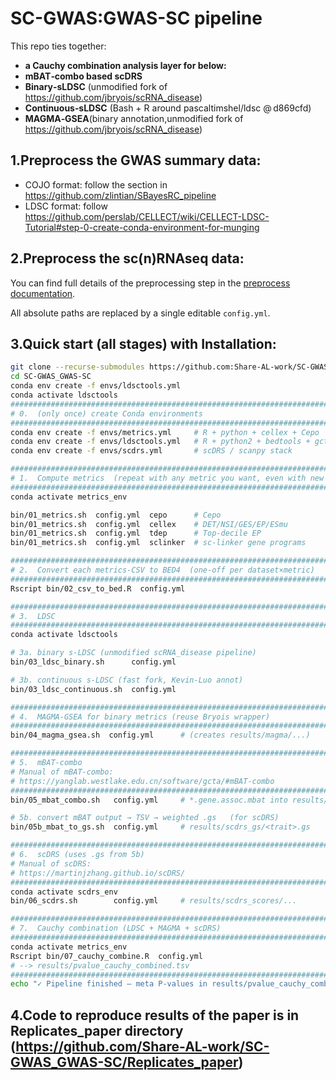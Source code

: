 # SC-GWAS:GWAS-SC pipeline
This repo ties together:

* **a Cauchy combination analysis layer for below:**
* **mBAT‑combo based scDRS**
* **Binary‑sLDSC** (unmodified fork of <https://github.com/jbryois/scRNA_disease>)  
* **Continuous‑sLDSC** (Bash + R around pascaltimshel/ldsc @ d869cfd)  
* **MAGMA‑GSEA**(binary annotation,unmodified fork of <https://github.com/jbryois/scRNA_disease>)

## 1.Preprocess the GWAS summary data:
* COJO format: follow the section in https://github.com/zlintian/SBayesRC_pipeline
* LDSC format: follow https://github.com/perslab/CELLECT/wiki/CELLECT-LDSC-Tutorial#step-0-create-conda-environment-for-munging

## 2.Preprocess the sc(n)RNAseq data:
You can find full details of the preprocessing step in the [preprocess documentation](https://github.com/Share-AL-work/SC-GWAS_GWAS-SC/tree/main/preprocess).


All absolute paths are replaced by a single editable `config.yml`.

## 3.Quick start (all stages) with Installation:

```bash
git clone --recurse-submodules https://github.com:Share-AL-work/SC-GWAS_GWAS-SC.git
cd SC-GWAS_GWAS-SC
conda env create -f envs/ldsctools.yml
conda activate ldsctools
################################################################################
# 0.  (only once) create Conda environments
################################################################################
conda env create -f envs/metrics.yml     # R + python + cellex + Cepo
conda env create -f envs/ldsctools.yml   # R + python2 + bedtools + gcta
conda env create -f envs/scdrs.yml       # scDRS / scanpy stack

################################################################################
# 1.  Compute metrics  (repeat with any metric you want, even with new metrics)
################################################################################
conda activate metrics_env

bin/01_metrics.sh  config.yml  cepo      # Cepo
bin/01_metrics.sh  config.yml  cellex    # DET/NSI/GES/EP/ESmu
bin/01_metrics.sh  config.yml  tdep      # Top‑decile EP
bin/01_metrics.sh  config.yml  sclinker  # sc‑linker gene programs

################################################################################
# 2.  Convert each metrics‑CSV to BED4  (one‑off per dataset×metric)
################################################################################
Rscript bin/02_csv_to_bed.R  config.yml

################################################################################
# 3.  LDSC
################################################################################
conda activate ldsctools

# 3a. binary s‑LDSC (unmodified scRNA_disease pipeline)
bin/03_ldsc_binary.sh      config.yml

# 3b. continuous s‑LDSC (fast fork, Kevin‑Luo annot)
bin/03_ldsc_continuous.sh  config.yml

################################################################################
# 4.  MAGMA‑GSEA for binary metrics (reuse Bryois wrapper)
################################################################################
bin/04_magma_gsea.sh  config.yml      # (creates results/magma/...)

################################################################################
# 5.  mBAT‑combo 
# Manual of mBAT-combo:
# https://yanglab.westlake.edu.cn/software/gcta/#mBAT-combo
################################################################################
bin/05_mbat_combo.sh   config.yml     # *.gene.assoc.mbat into results/mbat

# 5b. convert mBAT output → TSV → weighted .gs   (for scDRS)
bin/05b_mbat_to_gs.sh  config.yml     # results/scdrs_gs/<trait>.gs

################################################################################
# 6.  scDRS (uses .gs from 5b)
# Manual of scDRS:
# https://martinjzhang.github.io/scDRS/
################################################################################
conda activate scdrs_env
bin/06_scdrs.sh        config.yml     # results/scdrs_scores/...

################################################################################
# 7.  Cauchy combination (LDSC + MAGMA + scDRS)
################################################################################
conda activate metrics_env
Rscript bin/07_cauchy_combine.R  config.yml
# --> results/pvalue_cauchy_combined.tsv
################################################################################
echo "✓ Pipeline finished — meta P‑values in results/pvalue_cauchy_combined.tsv"
```

## 4.Code to reproduce results of the paper is in Replicates_paper directory (https://github.com/Share-AL-work/SC-GWAS_GWAS-SC/Replicates_paper)



























